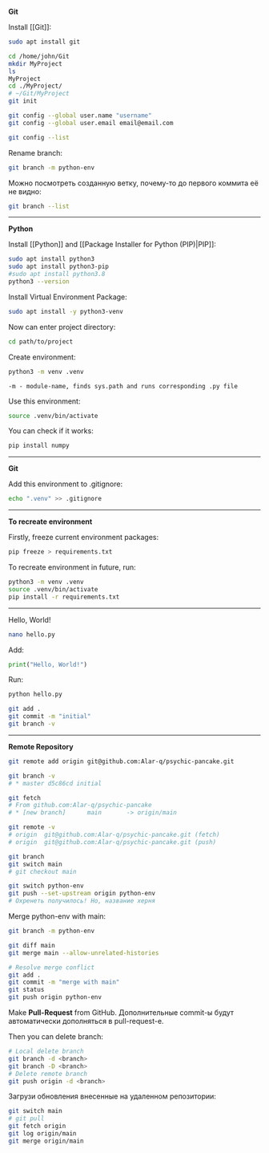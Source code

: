 
**Git**

Install [[Git]]:
```sh
sudo apt install git
```

```sh
cd /home/john/Git
mkdir MyProject
ls
MyProject
cd ./MyProject/
# ~/Git/MyProject
git init
```

```sh
git config --global user.name "username"
git config --global user.email email@email.com
```

```sh
git config --list
```

Rename branch:
```sh
git branch -m python-env
```


Можно посмотреть созданную ветку, почему-то до первого коммита её не видно:
```sh
git branch --list
```

---
**Python**

Install [[Python]] and [[Package Installer for Python (PIP)|PIP]]:
```sh
sudo apt install python3
sudo apt install python3-pip
#sudo apt install python3.8
python3 --version
```

Install Virtual Environment Package:
```sh
sudo apt install -y python3-venv
```

Now can enter project directory:
```sh
cd path/to/project
```

Create environment:
```sh
python3 -m venv .venv
```
	-m - module-name, finds sys.path and runs corresponding .py file

Use this environment:
```sh
source .venv/bin/activate
```

You can check if it works:
```sh
pip install numpy
```

---

**Git**

Add this environment to .gitignore:
```sh
echo ".venv" >> .gitignore
```

---

**To recreate environment**

Firstly, freeze current environment packages:
```sh
pip freeze > requirements.txt
```

To recreate environment in future, run:
```sh
python3 -m venv .venv
source .venv/bin/activate
pip install -r requirements.txt
```

---

Hello, World!
```sh
nano hello.py
```
Add:
```python
print("Hello, World!")
```
Run:
```sh
python hello.py
```

```sh
git add .
git commit -m "initial"
git branch -v
```

---

**Remote Repository**

```sh
git remote add origin git@github.com:Alar-q/psychic-pancake.git
```

```sh
git branch -v
# * master d5c86cd initial

git fetch
# From github.com:Alar-q/psychic-pancake
# * [new branch]      main       -> origin/main

git remote -v
# origin  git@github.com:Alar-q/psychic-pancake.git (fetch)
# origin  git@github.com:Alar-q/psychic-pancake.git (push)
```

```sh
git branch
git switch main
# git checkout main
```

```sh
git switch python-env
git push --set-upstream origin python-env
# Охренеть получилось! Но, название херня
```

Merge python-env with main:
```sh
git branch -m python-env

git diff main
git merge main --allow-unrelated-histories

# Resolve merge conflict
git add .
git commit -m "merge with main"
git status
git push origin python-env
```

Make **Pull-Request** from GitHub. Дополнительные commit-ы будут автоматически дополняться в pull-request-е.

Then you can delete branch:
```sh
# Local delete branch
git branch -d <branch>
git branch -D <branch>
# Delete remote branch
git push origin -d <branch>
```

Загрузи обновления внесенные на удаленном репозитории:
```sh
git switch main
# git pull
git fetch origin
git log origin/main
git merge origin/main
```
